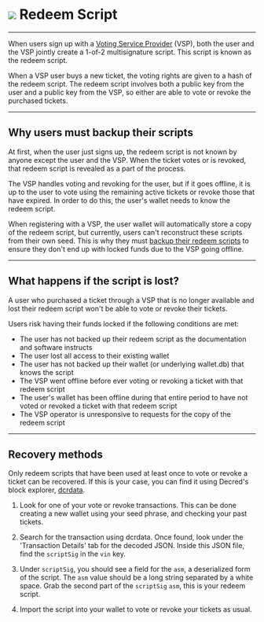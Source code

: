 # <img class="dcr-icon" src="/img/dcr-icons/QuestionTicket.svg" /> Redeem Script

---

When users sign up with a [Voting Service Provider](../glossary.md#voting-service-provider) (VSP), both the user and the VSP jointly create a 1-of-2 multisignature script. This script is known as the redeem script.

When a VSP user buys a new ticket, the voting rights are given to a hash of the redeem script. The redeem script involves both a public key from the user and a public key from the VSP, so either are able to vote or revoke the purchased tickets.

---

## Why users must backup their scripts

At first, when the user just signs up, the redeem script is not known by anyone except the user and the VSP. When the ticket votes or is revoked, that redeem script is revealed as a part of the process.

The VSP handles voting and revoking for the user, but if it goes offline, it is up to the user to vote using the remaining active tickets or revoke those that have expired. In order to do this, the user's wallet needs to know the redeem script.

When registering with a VSP, the user wallet will automatically store a copy of the redeem script, but currently, users can't reconstruct these scripts from their own seed. This is why they must [backup their redeem scripts](../wallets/decrediton/using-decrediton.md#backup-redeem-script) to ensure they don't end up with locked funds due to the VSP going offline.

---

## What happens if the script is lost?

A user who purchased a ticket through a VSP that is no longer available and lost their redeem script won't be able to vote or revoke their tickets.

Users risk having their funds locked if the following conditions are met:

- The user has not backed up their redeem script as the documentation and software instructs
- The user lost all access to their existing wallet
- The user has not backed up their wallet (or underlying wallet.db) that knows the script
- The VSP went offline before ever voting or revoking a ticket with that redeem script
- The user's wallet has been offline during that entire period to have not voted or revoked a ticket with that redeem script
- The VSP operator is unresponsive to requests for the copy of the redeem script

---

## Recovery methods

Only redeem scripts that have been used at least once to vote or revoke a ticket can be recovered. If this is your case, you can find it using Decred's block explorer, [dcrdata](https://dcrdata.org).

1. Look for one of your vote or revoke transactions. This can be done creating a new wallet using your seed phrase, and checking your past tickets.

1. Search for the transaction using dcrdata. Once found, look under the 'Transaction Details' tab for the decoded JSON. Inside this JSON file, find the `scriptSig` in the `vin` key.

1.  Under `scriptSig`, you should see a field for the `asm`, a deserialized form of the script. The `asm` value should be a long string separated by a white space. Grab the second part of the `scriptSig` `asm`, this is your redeem script.

1. Import the script into your wallet to vote or revoke your tickets as usual.


